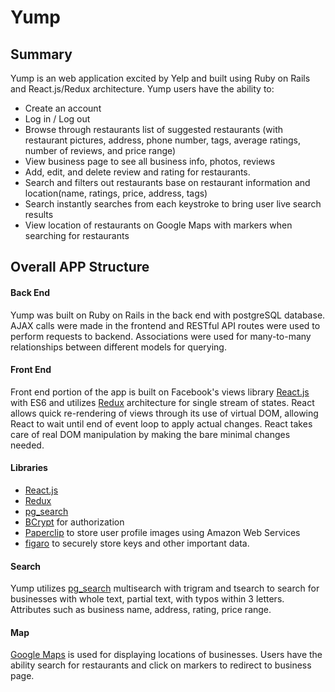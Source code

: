 # Yump

## Summary
Yump is an web application excited by Yelp and built using Ruby on Rails and React.js/Redux architecture. Yump users have the ability to:

* Create an account
* Log in / Log out
* Browse through restaurants list of suggested restaurants (with restaurant pictures, address, phone number, tags, average ratings, number of reviews, and price range)
* View business page to see all business info, photos, reviews
* Add, edit, and delete review and rating for restaurants.
* Search and filters out restaurants base on restaurant information and location(name, ratings, price, address, tags)
* Search instantly searches from each keystroke to bring user live search results
* View location of restaurants on Google Maps with markers when searching for restaurants

## Overall APP Structure

#### Back End
Yump was built on Ruby on Rails in the back end with postgreSQL database. AJAX calls were made in the frontend and RESTful API routes were used to perform requests to backend.  Associations were used for many-to-many relationships between different models for querying.

#### Front End
Front end portion of the app is built on Facebook's views library [React.js][react] with ES6 and utilizes [Redux][redux] architecture for single stream of states. React allows quick re-rendering of views through its use of virtual DOM, allowing React to wait until end of event loop to apply actual changes. React takes care of real DOM manipulation by making the bare minimal changes needed.

#### Libraries
- [React.js][react]
- [Redux][redux]
- [pg_search][pg_search]
- [BCrypt](https://github.com/codahale/bcrypt-ruby) for authorization
- [Paperclip](https://github.com/thoughtbot/paperclip) to store user profile images using Amazon Web Services
- [figaro](https://github.com/laserlemon/figaro) to securely store keys and other important data.

#### Search
Yump utilizes [pg_search][pg_search] multisearch with trigram and tsearch to search for businesses with whole text, partial text, with typos within 3 letters. Attributes such as business name, address, rating, price range.


#### Map
[Google Maps][map] is used for displaying locations of businesses. Users have the ability search for restaurants and click on markers to redirect to business page.

[yump]: https://www.yump.website/
[pg_search]:https://github.com/Casecommons/pg_search
[react]:https://facebook.github.io/react/
[redux]:https://github.com/reactjs/redux
[map]:https://developers.google.com/maps/
